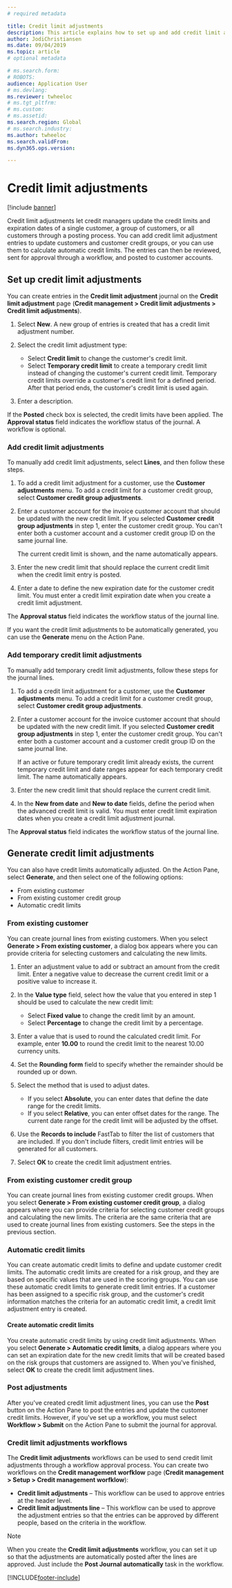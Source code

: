 ```yaml
---
# required metadata

title: Credit limit adjustments
description: This article explains how to set up and add credit limit adjustments.
author: JodiChristiansen
ms.date: 09/04/2019
ms.topic: article
# optional metadata

# ms.search.form:  
# ROBOTS: 
audience: Application User
# ms.devlang: 
ms.reviewer: twheeloc
# ms.tgt_pltfrm: 
# ms.custom: 
# ms.assetid: 
ms.search.region: Global
# ms.search.industry: 
ms.author: twheeloc
ms.search.validFrom: 
ms.dyn365.ops.version: 

---
```


# Credit limit adjustments 

[!include [banner](../includes/banner.md)]

Credit limit adjustments let credit managers update the credit limits and expiration dates of a single customer, a group of customers, or all customers through a posting process. You can add credit limit adjustment entries to update customers and customer credit groups, or you can use them to calculate automatic credit limits. The entries can then be reviewed, sent for approval through a workflow, and posted to customer accounts.

## Set up credit limit adjustments

You can create entries in the **Credit limit adjustment** journal on the **Credit limit adjustment** page (**Credit management \> Credit limit adjustments \> Credit limit adjustments**).

1. Select **New**. A new group of entries is created that has a credit limit adjustment number.
2. Select the credit limit adjustment type:

    - Select **Credit limit** to change the customer's credit limit.
    - Select **Temporary credit limit** to create a temporary credit limit instead of changing the customer's current credit limit. Temporary credit limits override a customer's credit limit for a defined period. After that period ends, the customer's credit limit is used again.
3. Enter a description. 

If the **Posted** check box is selected, the credit limits have been applied. The **Approval status** field indicates the workflow status of the journal. A workflow is optional.

### Add credit limit adjustments

To manually add credit limit adjustments, select **Lines**, and then follow these steps.

1. To add a credit limit adjustment for a customer, use the **Customer adjustments** menu. To add a credit limit for a customer credit group, select **Customer credit group adjustments**.
2. Enter a customer account for the invoice customer account that should be updated with the new credit limit. If you selected **Customer credit group adjustments** in step 1, enter the customer credit group. You can't enter both a customer account and a customer credit group ID on the same journal line.

    The current credit limit is shown, and the name automatically appears.

3. Enter the new credit limit that should replace the current credit limit when the credit limit entry is posted.
4. Enter a date to define the new expiration date for the customer credit limit. You must enter a credit limit expiration date when you create a credit limit adjustment.

The **Approval status** field indicates the workflow status of the journal line.

If you want the credit limit adjustments to be automatically generated, you can use the **Generate** menu on the Action Pane.
 
### Add temporary credit limit adjustments

To manually add temporary credit limit adjustments, follow these steps for the journal lines.

1. To add a credit limit adjustment for a customer, use the **Customer adjustments** menu. To add a credit limit for a customer credit group, select **Customer credit group adjustments**.
2. Enter a customer account for the invoice customer account that should be updated with the new credit limit. If you selected **Customer credit group adjustments** in step 1, enter the customer credit group. You can't enter both a customer account and a customer credit group ID on the same journal line.

    If an active or future temporary credit limit already exists, the current temporary credit limit and date ranges appear for each temporary credit limit. The name automatically appears.

3. Enter the new credit limit that should replace the current credit limit.
4. In the **New from date** and **New to date** fields, define the period when the advanced credit limit is valid. You must enter credit limit expiration dates when you create a credit limit adjustment journal.

The **Approval status** field indicates the workflow status of the journal line.

## Generate credit limit adjustments

You can also have credit limits automatically adjusted. On the Action Pane, select **Generate**, and then select one of the following options:

- From existing customer
- From existing customer credit group
- Automatic credit limits

### From existing customer

You can create journal lines from existing customers. When you select **Generate \> From existing customer**, a dialog box appears where you can provide criteria for selecting customers and calculating the new limits.

1. Enter an adjustment value to add or subtract an amount from the credit limit. Enter a negative value to decrease the current credit limit or a positive value to increase it.
2. In the **Value type** field, select how the value that you entered in step 1 should be used to calculate the new credit limit:

    - Select **Fixed value** to change the credit limit by an amount.
    - Select **Percentage** to change the credit limit by a percentage.

3. Enter a value that is used to round the calculated credit limit. For example, enter **10.00** to round the credit limit to the nearest 10.00 currency units.
4. Set the **Rounding form** field to specify whether the remainder should be rounded up or down.
5. Select the method that is used to adjust dates.

    - If you select **Absolute**, you can enter dates that define the date range for the credit limits.
    - If you select **Relative**, you can enter offset dates for the range. The current date range for the credit limit will be adjusted by the offset.

6. Use the **Records to include** FastTab to filter the list of customers that are included. If you don't include filters, credit limit entries will be generated for all customers.
7. Select **OK** to create the credit limit adjustment entries.

### From existing customer credit group

You can create journal lines from existing customer credit groups. When you select **Generate \> From existing customer credit group**, a dialog appears where you can provide criteria for selecting customer credit groups and calculating the new limits. The criteria are the same criteria that are used to create journal lines from existing customers. See the steps in the previous section.

### Automatic credit limits

You can create automatic credit limits to define and update customer credit limits. The automatic credit limits are created for a risk group, and they are based on specific values that are used in the scoring groups. You can use these automatic credit limits to generate credit limit entries. If a customer has been assigned to a specific risk group, and the customer's credit information matches the criteria for an automatic credit limit, a credit limit adjustment entry is created.

#### Create automatic credit limits

You create automatic credit limits by using credit limit adjustments. When you select **Generate \> Automatic credit limits**, a dialog appears where you can set an expiration date for the new credit limits that will be created based on the risk groups that customers are assigned to. When you've finished, select **OK** to create the credit limit adjustment lines.

### Post adjustments

After you've created credit limit adjustment lines, you can use the **Post** button on the Action Pane to post the entries and update the customer credit limits. However, if you've set up a workflow, you must select **Workflow \> Submit** on the Action Pane to submit the journal for approval.

### Credit limit adjustments workflows

The **Credit limit adjustments** workflows can be used to send credit limit adjustments through a workflow approval process. You can create two workflows on the **Credit management worfklow** page (**Credit management \> Setup \> Credit management worfklow**):

- **Credit limit adjustments** – This workflow can be used to approve entries at the header level.
- **Credit limit adjustments line** – This workflow can be used to approve the adjustment entries so that the entries can be approved by different people, based on the criteria in the workflow.

> [!NOTE]
> When you create the **Credit limit adjustments** workflow, you can set it up so that the adjustments are automatically posted after the lines are approved. Just include the **Post Journal automatically** task in the workflow.


[!INCLUDE[footer-include](../../includes/footer-banner.md)]
